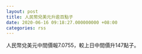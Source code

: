```yaml
---
layout: post
title: 人民幣兌美元升逾百點子
date: 2020-06-16 09:18:27.000000000 +08:00
categories: rss
---
```


人民幣兌美元中間價報7.0755，較上日中間價升147點子。
